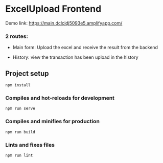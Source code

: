 # ExcelUpload Frontend
Demo link: https://main.dclcjdj5093e5.amplifyapp.com/

### 2 routes:
- Main form: Upload the excel and receive the result from the backend

- History: view the transaction has been upload in the history


## Project setup
```
npm install
```

### Compiles and hot-reloads for development
```
npm run serve
```

### Compiles and minifies for production
```
npm run build
```

### Lints and fixes files
```
npm run lint
```


